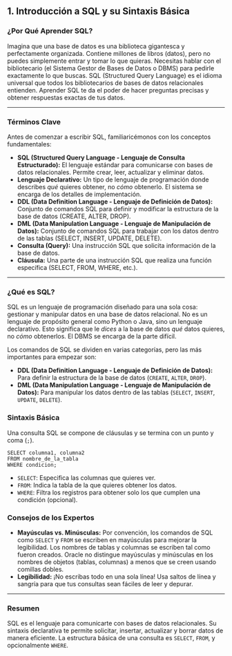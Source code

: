 ## 1. Introducción a SQL y su Sintaxis Básica

### ¿Por Qué Aprender SQL?

Imagina que una base de datos es una biblioteca gigantesca y perfectamente organizada. Contiene millones de libros (datos), pero no puedes simplemente entrar y tomar lo que quieras. Necesitas hablar con el bibliotecario (el Sistema Gestor de Bases de Datos o DBMS) para pedirle exactamente lo que buscas. SQL (Structured Query Language) es el idioma universal que todos los bibliotecarios de bases de datos relacionales entienden. Aprender SQL te da el poder de hacer preguntas precisas y obtener respuestas exactas de tus datos.

---

### Términos Clave

Antes de comenzar a escribir SQL, familiaricémonos con los conceptos fundamentales:

- **SQL (Structured Query Language - Lenguaje de Consulta Estructurado):** El lenguaje estándar para comunicarse con bases de datos relacionales. Permite crear, leer, actualizar y eliminar datos.
- **Lenguaje Declarativo:** Un tipo de lenguaje de programación donde describes *qué* quieres obtener, no *cómo* obtenerlo. El sistema se encarga de los detalles de implementación.
- **DDL (Data Definition Language - Lenguaje de Definición de Datos):** Conjunto de comandos SQL para definir y modificar la estructura de la base de datos (CREATE, ALTER, DROP).
- **DML (Data Manipulation Language - Lenguaje de Manipulación de Datos):** Conjunto de comandos SQL para trabajar con los datos dentro de las tablas (SELECT, INSERT, UPDATE, DELETE).
- **Consulta (Query):** Una instrucción SQL que solicita información de la base de datos.
- **Cláusula:** Una parte de una instrucción SQL que realiza una función específica (SELECT, FROM, WHERE, etc.).

---

### ¿Qué es SQL?

SQL es un lenguaje de programación diseñado para una sola cosa: gestionar y manipular datos en una base de datos relacional. No es un lenguaje de propósito general como Python o Java, sino un lenguaje declarativo. Esto significa que le *dices* a la base de datos *qué* datos quieres, no *cómo* obtenerlos. El DBMS se encarga de la parte difícil.

Los comandos de SQL se dividen en varias categorías, pero las más importantes para empezar son:
- **DDL (Data Definition Language - Lenguaje de Definición de Datos):** Para definir la estructura de la base de datos (`CREATE`, `ALTER`, `DROP`).
- **DML (Data Manipulation Language - Lenguaje de Manipulación de Datos):** Para manipular los datos dentro de las tablas (`SELECT`, `INSERT`, `UPDATE`, `DELETE`).

### Sintaxis Básica

Una consulta SQL se compone de cláusulas y se termina con un punto y coma (`;`).
```oracle
SELECT columna1, columna2
FROM nombre_de_la_tabla
WHERE condicion;
```

- `SELECT`: Especifica las columnas que quieres ver.
- `FROM`: Indica la tabla de la que quieres obtener los datos.
- `WHERE`: Filtra los registros para obtener solo los que cumplen una condición (opcional).

### Consejos de los Expertos

- **Mayúsculas vs. Minúsculas:** Por convención, los comandos de SQL como `SELECT` y `FROM` se escriben en mayúsculas para mejorar la legibilidad. Los nombres de tablas y columnas se escriben tal como fueron creados. Oracle no distingue mayúsculas y minúsculas en los nombres de objetos (tablas, columnas) a menos que se creen usando comillas dobles.
- **Legibilidad:** ¡No escribas todo en una sola línea! Usa saltos de línea y sangría para que tus consultas sean fáciles de leer y depurar.

---

### Resumen

SQL es el lenguaje para comunicarte con bases de datos relacionales. Su sintaxis declarativa te permite solicitar, insertar, actualizar y borrar datos de manera eficiente. La estructura básica de una consulta es `SELECT`, `FROM`, y opcionalmente `WHERE`.
